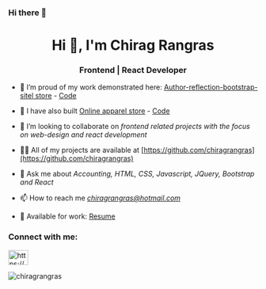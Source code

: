 ### Hi there 👋

<!--
**chiragrangras/chiragrangras** is a ✨ _special_ ✨ repository because its `README.md` (this file) appears on your GitHub profile.

Here are some ideas to get you started:

- 🔭 I’m currently working on ...
- 🌱 I’m currently learning ...
- 👯 I’m looking to collaborate on ...
- 🤔 I’m looking for help with ...
- 💬 Ask me about ...
- 📫 How to reach me: ...
- 😄 Pronouns: ...
- ⚡ Fun fact: ...
-->

<h1 align="center">Hi 👋, I'm Chirag Rangras</h1>
<h3 align="center">Frontend | React Developer</h3>

- 🔭 I’m proud of my work demonstrated here: [Author-reflection-bootstrap-sitel store](https://author-reflection-bootstrap-site.netlify.app/landing/landing.html) - [Code](https://github.com/chiragrangras/author-reflection-bootstrap-site)

- 🔭 I have also built [Online apparel store](https://online-apparel-shop.netlify.app/) - [Code](https://github.com/chiragrangras/online-apparel-shop)
  
- 👯 I’m looking to collaborate on *frontend related projects with the focus on web-design and react development*

- 👨‍💻 All of my projects are available at [https://github.com/chiragrangras](https://github.com/chiragrangras)

- 💬 Ask me about *Accounting, HTML, CSS, Javascript, JQuery, Bootstrap and React*

- 📫 How to reach me *chiragrangras@hotmail.com*
- :page_with_curl: Available for work: [Resume](https://drive.google.com/file/d/14jfTrfmNdWTpySHK7FvrzD-yi1Mq_skt/view?usp=sharing)

<h3 align="left">Connect with me:</h3>
<p align="left">
<a href="https://www.linkedin.com/in/chirag-rangras-626a75133/" target="blank"><img align="center" src="https://raw.githubusercontent.com/rahuldkjain/github-profile-readme-generator/master/src/images/icons/Social/linked-in-alt.svg" alt="https://www.linkedin.com/in/chirag-rangras-626a75133/" height="30" width="40" /></a>
</p>

<!-- <h3 align="left">Languages and Tools:</h3> -->


<p><img align="left" src="https://github-readme-stats.vercel.app/api/top-langs?username=chiragrangras&show_icons=true&locale=en&layout=compact" alt="chiragrangras" /></p>
